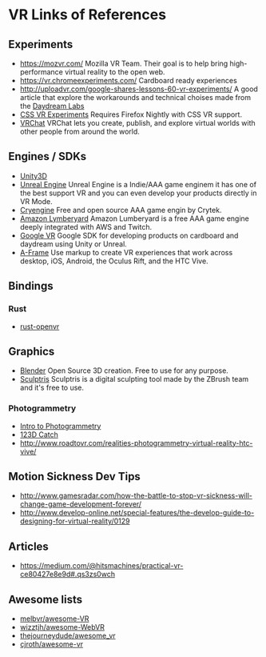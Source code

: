 # VR Links of References

## Experiments
- https://mozvr.com/ Mozilla VR Team. Their goal is to help bring high-performance virtual reality to the open web.
- https://vr.chromeexperiments.com/ Cardboard ready experiences
- http://uploadvr.com/google-shares-lessons-60-vr-experiments/ A good article that explore the workarounds and technical choises made from the [Daydream Labs](https://vr.google.com/daydream/)
- [CSS VR Experiments](https://mozvr.com/cssvr-experiments/) Requires Firefox Nightly with CSS VR support.
- [VRChat](http://www.vrchat.net/) VRChat lets you create, publish, and explore virtual worlds with other people from around the world.

## Engines / SDKs
- [Unity3D](https://unity3d.com/)
- [Unreal Engine](https://www.unrealengine.com/) Unreal Engine is a Indie/AAA game enginem it has one of the best support VR and you can even develop your products directly in VR Mode.
- [Cryengine](https://www.cryengine.com/get-cryengine) Free and open source AAA game engin by Crytek.
- [Amazon Lymberyard](https://aws.amazon.com/it/lumberyard/) Amazon Lumberyard is a free AAA game engine deeply integrated with AWS and Twitch.
- [Google VR](https://developers.google.com/vr/) Google SDK for developing products on cardboard and daydream using Unity or Unreal.
- [A-Frame](https://aframe.io/) Use markup to create VR experiences that work across desktop, iOS, Android, the Oculus Rift, and the HTC Vive.

## Bindings
### Rust
- [rust-openvr](https://github.com/rust-openvr/rust-openvr)

## Graphics
- [Blender](https://www.blender.org/) Open Source 3D creation. Free to use for any purpose.
- [Sculptris](http://pixologic.com/sculptris/) Sculptris is a digital sculpting tool made by the ZBrush team and it's free to use.
### Photogrammetry
- [Intro to Photogrammetry](http://www.photogrammetry.com/)
- [123D Catch](http://www.123dapp.com/catch)
- http://www.roadtovr.com/realities-photogrammetry-virtual-reality-htc-vive/

## Motion Sickness Dev Tips
- http://www.gamesradar.com/how-the-battle-to-stop-vr-sickness-will-change-game-development-forever/
- http://www.develop-online.net/special-features/the-develop-guide-to-designing-for-virtual-reality/0129

## Articles
- https://medium.com/@hitsmachines/practical-vr-ce80427e8e9d#.qs3zs0wch

## Awesome lists
- [melbvr/awesome-VR](https://github.com/melbvr/awesome-VR)
- [wizztjh/awesome-WebVR](https://github.com/wizztjh/awesome-WebVR)
- [thejourneydude/awesome_vr](https://github.com/thejourneydude/awesome_vr)
- [cjroth/awesome-vr](https://github.com/cjroth/awesome-vr)
